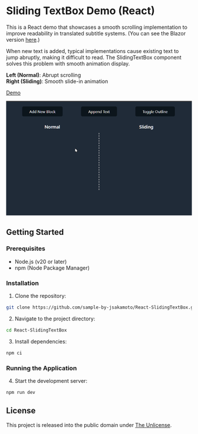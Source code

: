 # Sliding TextBox Demo (React)

This is a React demo that showcases a smooth scrolling implementation to improve readability in translated subtitle systems. (You can see the Blazor version [here](https://github.com/sample-by-jsakamoto/Blazor-SlidingTextBox).)

When new text is added, typical implementations cause existing text to jump abruptly, making it difficult to read. The SlidingTextBox component solves this problem with smooth animation display.

**Left (Normal)**: Abrupt scrolling  
**Right (Sliding)**: Smooth slide-in animation

[Demo](https://sample-by-jsakamoto.github.io/React-SlidingTextBox/)

![](.assets/demo-video.gif)


## Getting Started

### Prerequisites

- Node.js (v20 or later)
- npm (Node Package Manager)

### Installation
1. Clone the repository:

```bash
git clone https://github.com/sample-by-jsakamoto/React-SlidingTextBox.git
```

2. Navigate to the project directory:

```bash
cd React-SlidingTextBox
```

3. Install dependencies:

```bash
npm ci
```

### Running the Application

4. Start the development server:

```bash
npm run dev
```

## License

This project is released into the public domain under [The Unlicense](LICENSE).

